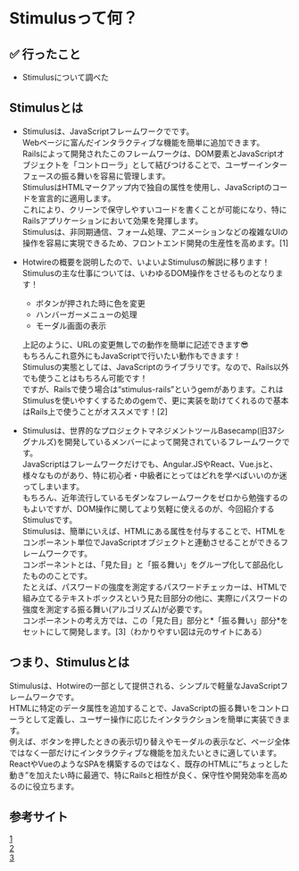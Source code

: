 # Stimulusって何？

## ✅ 行ったこと

- Stimulusについて調べた

## Stimulusとは

- Stimulusは、JavaScriptフレームワークでです。<br>
Webページに富んだインタラクティブな機能を簡単に追加できます。<br>
Railsによって開発されたこのフレームワークは、DOM要素とJavaScriptオブジェクトを「コントローラ」として結びつけることで、ユーザーインターフェースの振る舞いを容易に管理します。<br>
StimulusはHTMLマークアップ内で独自の属性を使用し、JavaScriptのコードを宣言的に適用します。<br>
これにより、クリーンで保守しやすいコードを書くことが可能になり、特にRailsアプリケーションにおいて効果を発揮します。<br>
Stimulusは、非同期通信、フォーム処理、アニメーションなどの複雑なUIの操作を容易に実現できるため、フロントエンド開発の生産性を高めます。[1]

- Hotwireの概要を説明したので、いよいよStimulusの解説に移ります！<br>
Stimulusの主な仕事については、いわゆるDOM操作をさせるものとなります！<br>

  - ボタンが押された時に色を変更
  - ハンバーガーメニューの処理
  - モーダル画面の表示<br>

  上記のように、URLの変更無しでの動作を簡単に記述できます😎<br>
  もちろんこれ意外にもJavaScriptで行いたい動作もできます！<br>
  Stimulusの実態としては、JavaScriptのライブラリです。なので、Rails以外でも使うことはもちろん可能です！<br>
  ですが、Railsで使う場合は“stimulus-rails”というgemがあります。これはStimulusを使いやすくするためのgemで、更に実装を助けてくれるので基本はRails上で使うことがオススメです！[2]

- Stimulusは、世界的なプロジェクトマネジメントツールBasecamp(旧37シグナルズ)を開発しているメンバーによって開発されているフレームワークです。<br>
JavaScriptはフレームワークだけでも、Angular.JSやReact、Vue.jsと、様々なものがあり、特に初心者・中級者にとってはどれを学べばいいのか迷ってしまいます。<br>
もちろん、近年流行しているモダンなフレームワークをゼロから勉強するのもよいですが、DOM操作に関してより気軽に使えるのが、今回紹介するStimulusです。<br>
Stimulusは、簡単にいえば、HTMLにある属性を付与することで、HTMLをコンポーネント単位でJavaScriptオブジェクトと連動させることができるフレームワークです。<br>
コンポーネントとは、「見た目」と「振る舞い」をグループ化して部品化したもののことです。<br>
たとえば、パスワードの強度を測定するパスワードチェッカーは、HTMLで組み立てるテキストボックスという見た目部分の他に、実際にパスワードの強度を測定する振る舞い(アルゴリズム)が必要です。<br>
コンポーネントの考え方では、この「見た目」部分と*「振る舞い」部分*をセットにして開発します。[3]（わかりやすい図は元のサイトにある）

## つまり、Stimulusとは

Stimulusは、Hotwireの一部として提供される、シンプルで軽量なJavaScriptフレームワークです。<br>
HTMLに特定のデータ属性を追加することで、JavaScriptの振る舞いをコントローラとして定義し、ユーザー操作に応じたインタラクションを簡単に実装できます。<br>
例えば、ボタンを押したときの表示切り替えやモーダルの表示など、ページ全体ではなく一部だけにインタラクティブな機能を加えたいときに適しています。<br>
ReactやVueのようなSPAを構築するのではなく、既存のHTMLに“ちょっとした動き”を加えたい時に最適で、特にRailsと相性が良く、保守性や開発効率を高めるのに役立ちます。

## 参考サイト
[1](https://qiita.com/eichann/items/d175985fc8eaa597819b)<br>
[2](https://blog.to-ko-s.com/stimlus-introduce/)<br>
[3](https://ferret-plus.com/9746)<br>